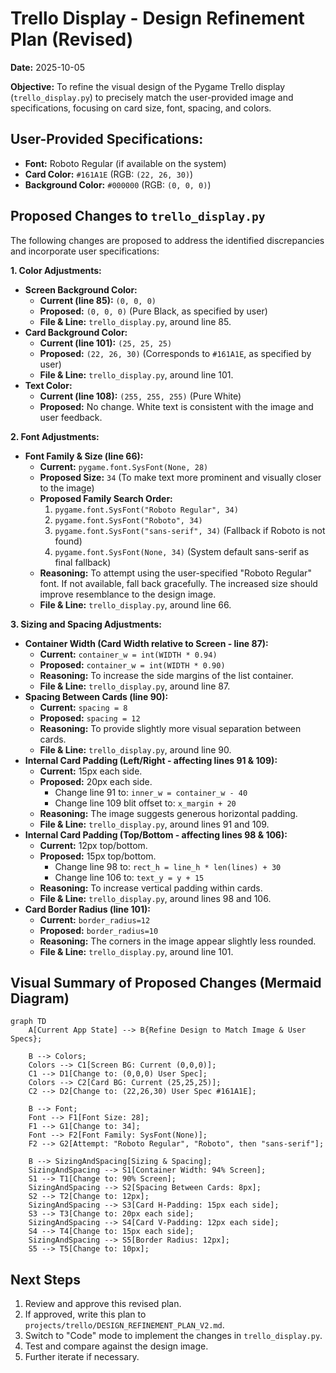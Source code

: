 # Trello Display - Design Refinement Plan (Revised)

**Date:** 2025-10-05

**Objective:** To refine the visual design of the Pygame Trello display (`trello_display.py`) to precisely match the user-provided image and specifications, focusing on card size, font, spacing, and colors.

## User-Provided Specifications:
*   **Font:** Roboto Regular (if available on the system)
*   **Card Color:** `#161A1E` (RGB: `(22, 26, 30)`)
*   **Background Color:** `#000000` (RGB: `(0, 0, 0)`)

## Proposed Changes to `trello_display.py`

The following changes are proposed to address the identified discrepancies and incorporate user specifications:

**1. Color Adjustments:**

*   **Screen Background Color:**
    *   **Current (line 85):** `(0, 0, 0)`
    *   **Proposed:** `(0, 0, 0)` (Pure Black, as specified by user)
    *   **File & Line:** `trello_display.py`, around line 85.
*   **Card Background Color:**
    *   **Current (line 101):** `(25, 25, 25)`
    *   **Proposed:** `(22, 26, 30)` (Corresponds to `#161A1E`, as specified by user)
    *   **File & Line:** `trello_display.py`, around line 101.
*   **Text Color:**
    *   **Current (line 108):** `(255, 255, 255)` (Pure White)
    *   **Proposed:** No change. White text is consistent with the image and user feedback.

**2. Font Adjustments:**

*   **Font Family & Size (line 66):**
    *   **Current:** `pygame.font.SysFont(None, 28)`
    *   **Proposed Size:** `34` (To make text more prominent and visually closer to the image)
    *   **Proposed Family Search Order:**
        1.  `pygame.font.SysFont("Roboto Regular", 34)`
        2.  `pygame.font.SysFont("Roboto", 34)`
        3.  `pygame.font.SysFont("sans-serif", 34)` (Fallback if Roboto is not found)
        4.  `pygame.font.SysFont(None, 34)` (System default sans-serif as final fallback)
    *   **Reasoning:** To attempt using the user-specified "Roboto Regular" font. If not available, fall back gracefully. The increased size should improve resemblance to the design image.
    *   **File & Line:** `trello_display.py`, around line 66.

**3. Sizing and Spacing Adjustments:**

*   **Container Width (Card Width relative to Screen - line 87):**
    *   **Current:** `container_w = int(WIDTH * 0.94)`
    *   **Proposed:** `container_w = int(WIDTH * 0.90)`
    *   **Reasoning:** To increase the side margins of the list container.
    *   **File & Line:** `trello_display.py`, around line 87.
*   **Spacing Between Cards (line 90):**
    *   **Current:** `spacing = 8`
    *   **Proposed:** `spacing = 12`
    *   **Reasoning:** To provide slightly more visual separation between cards.
    *   **File & Line:** `trello_display.py`, around line 90.
*   **Internal Card Padding (Left/Right - affecting lines 91 & 109):**
    *   **Current:** 15px each side.
    *   **Proposed:** 20px each side.
        *   Change line 91 to: `inner_w = container_w - 40`
        *   Change line 109 blit offset to: `x_margin + 20`
    *   **Reasoning:** The image suggests generous horizontal padding.
    *   **File & Line:** `trello_display.py`, around lines 91 and 109.
*   **Internal Card Padding (Top/Bottom - affecting lines 98 & 106):**
    *   **Current:** 12px top/bottom.
    *   **Proposed:** 15px top/bottom.
        *   Change line 98 to: `rect_h = line_h * len(lines) + 30`
        *   Change line 106 to: `text_y = y + 15`
    *   **Reasoning:** To increase vertical padding within cards.
    *   **File & Line:** `trello_display.py`, around lines 98 and 106.
*   **Card Border Radius (line 101):**
    *   **Current:** `border_radius=12`
    *   **Proposed:** `border_radius=10`
    *   **Reasoning:** The corners in the image appear slightly less rounded.
    *   **File & Line:** `trello_display.py`, around line 101.

## Visual Summary of Proposed Changes (Mermaid Diagram)

```mermaid
graph TD
    A[Current App State] --> B{Refine Design to Match Image & User Specs};

    B --> Colors;
    Colors --> C1[Screen BG: Current (0,0,0)];
    C1 --> D1[Change to: (0,0,0) User Spec];
    Colors --> C2[Card BG: Current (25,25,25)];
    C2 --> D2[Change to: (22,26,30) User Spec #161A1E];

    B --> Font;
    Font --> F1[Font Size: 28];
    F1 --> G1[Change to: 34];
    Font --> F2[Font Family: SysFont(None)];
    F2 --> G2[Attempt: "Roboto Regular", "Roboto", then "sans-serif"];

    B --> SizingAndSpacing[Sizing & Spacing];
    SizingAndSpacing --> S1[Container Width: 94% Screen];
    S1 --> T1[Change to: 90% Screen];
    SizingAndSpacing --> S2[Spacing Between Cards: 8px];
    S2 --> T2[Change to: 12px];
    SizingAndSpacing --> S3[Card H-Padding: 15px each side];
    S3 --> T3[Change to: 20px each side];
    SizingAndSpacing --> S4[Card V-Padding: 12px each side];
    S4 --> T4[Change to: 15px each side];
    SizingAndSpacing --> S5[Border Radius: 12px];
    S5 --> T5[Change to: 10px];
```

## Next Steps
1.  Review and approve this revised plan.
2.  If approved, write this plan to `projects/trello/DESIGN_REFINEMENT_PLAN_V2.md`.
3.  Switch to "Code" mode to implement the changes in `trello_display.py`.
4.  Test and compare against the design image.
5.  Further iterate if necessary.